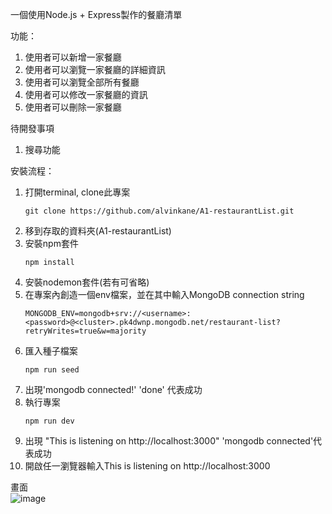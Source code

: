 一個使用Node.js + Express製作的餐廳清單

功能：
1. 使用者可以新增一家餐廳
2. 使用者可以瀏覽一家餐廳的詳細資訊
3. 使用者可以瀏覽全部所有餐廳
4. 使用者可以修改一家餐廳的資訊
5. 使用者可以刪除一家餐廳

待開發事項
1. 搜尋功能

安裝流程：
1. 打開terminal, clone此專案
    ```
    git clone https://github.com/alvinkane/A1-restaurantList.git
    ```
2. 移到存取的資料夾(A1-restaurantList)
3. 安裝npm套件
    ```
    npm install
    ```
4. 安裝nodemon套件(若有可省略)
5. 在專案內創造一個env檔案，並在其中輸入MongoDB connection string
    ```
    MONGODB_ENV=mongodb+srv://<username>:<password>@<cluster>.pk4dwnp.mongodb.net/restaurant-list?retryWrites=true&w=majority
    ```
5. 匯入種子檔案
    ```
    npm run seed
    ```
6. 出現'mongodb connected!' 'done' 代表成功
5. 執行專案
    ```
    npm run dev
    ```
6. 出現 "This is listening on http://localhost:3000" 'mongodb connected'代表成功
7. 開啟任一瀏覽器輸入This is listening on http://localhost:3000

畫面  
![image](/image/view.png)
